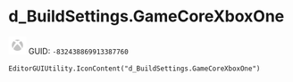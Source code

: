 # d_BuildSettings.GameCoreXboxOne
![](/img/d_BuildSettings.GameCoreXboxOne.png)
GUID: `-832438869913387760`
```
EditorGUIUtility.IconContent("d_BuildSettings.GameCoreXboxOne")
```
